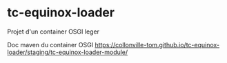 # tc-equinox-loader

Projet d'un container OSGI leger

Doc maven du container OSGI
https://collonville-tom.github.io/tc-equinox-loader/staging/tc-equinox-loader-module/
